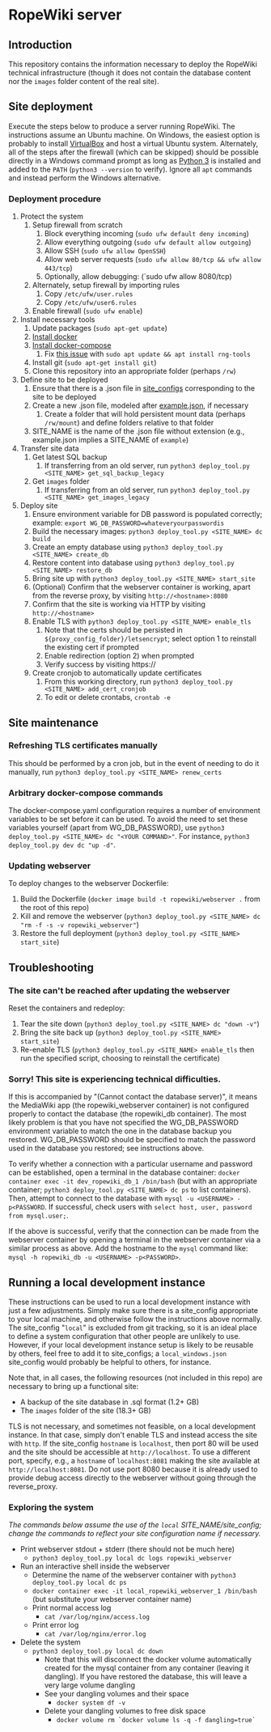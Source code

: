 # RopeWiki server

## Introduction

This repository contains the information necessary to deploy the RopeWiki technical infrastructure (though it does not
contain the database content nor the `images` folder content of the real site).

## Site deployment

Execute the steps below to produce a server running RopeWiki. The instructions assume an Ubuntu machine. On Windows, the
easiest option is probably to install [VirtualBox](https://www.virtualbox.org/wiki/Downloads) and host a virtual Ubuntu
system. Alternately, all of the steps after the firewall (which can be skipped) should be possible directly in a Windows
command prompt as long as [Python 3](https://www.python.org/downloads/) is installed and added to
the `PATH` (`python3 --version` to verify). Ignore all `apt` commands and instead perform the Windows alternative.

### Deployment procedure

1. Protect the system
    1. Setup firewall from scratch
        1. Block everything incoming (`sudo ufw default deny incoming`)
        1. Allow everything outgoing (`sudo ufw default allow outgoing`)
        1. Allow SSH (`sudo ufw allow OpenSSH`)
        1. Allow web server requests (`sudo ufw allow 80/tcp && ufw allow 443/tcp`)
        1. Optionally, allow debugging: (`sudo ufw allow 8080/tcp)
    1. Alternately, setup firewall by importing rules
        1. Copy `/etc/ufw/user.rules`
        1. Copy `/etc/ufw/user6.rules`
    1. Enable firewall (`sudo ufw enable`)
1. Install necessary tools
    1. Update packages (`sudo apt-get update`)
    1. [Install docker](https://docs.docker.com/engine/install/ubuntu/#install-using-the-repository)
    1. [Install docker-compose](https://docs.docker.com/compose/install/#install-compose-on-linux-systems)
        1. Fix [this issue](https://github.com/docker/compose/issues/6931)
           with `sudo apt update && apt install rng-tools`
    1. Install git (`sudo apt-get install git`)
    1. Clone this repository into an appropriate folder (perhaps `/rw`)
1. Define site to be deployed
    1. Ensure that there is a .json file in [site_configs](site_configs) corresponding to the site to be deployed
    1. Create a new .json file, modeled after [example.json](site_configs/example.json), if necessary
        1. Create a folder that will hold persistent mount data (perhaps `/rw/mount`) and define folders relative to
           that folder
    1. SITE_NAME is the name of the .json file without extension (e.g., example.json implies a SITE_NAME of `example`)
1. Transfer site data
    1. Get latest SQL backup
        1. If transferring from an old server, run `python3 deploy_tool.py <SITE_NAME> get_sql_backup_legacy`
    1. Get `images` folder
        1. If transferring from an old server, run `python3 deploy_tool.py <SITE_NAME> get_images_legacy`
1. Deploy site
    1. Ensure environment variable for DB password is populated correctly;
       example: `export WG_DB_PASSWORD=whateveryourpasswordis`
    1. Build the necessary images: `python3 deploy_tool.py <SITE_NAME> dc build`
    1. Create an empty database using `python3 deploy_tool.py <SITE_NAME> create_db`
    1. Restore content into database using `python3 deploy_tool.py <SITE_NAME> restore_db`
    1. Bring site up with `python3 deploy_tool.py <SITE_NAME> start_site`
    1. (Optional) Confirm that the webserver container is working, apart from the reverse proxy, by
       visiting `http://<hostname>:8080`
    1. Confirm that the site is working via HTTP by visiting `http://<hostname>`
    1. Enable TLS with `python3 deploy_tool.py <SITE_NAME> enable_tls`
        1. Note that the certs should be persisted in `${proxy_config_folder}/letsencrypt`; select option 1 to reinstall
           the existing cert if prompted
        1. Enable redirection (option 2) when prompted
        1. Verify success by visiting https://<hostname>
    1. Create cronjob to automatically update certificates
        1. From this working directory, run `python3 deploy_tool.py <SITE_NAME> add_cert_cronjob`
        1. To edit or delete crontabs, `crontab -e`

## Site maintenance

### Refreshing TLS certificates manually

This should be performed by a cron job, but in the event of needing to do it manually,
run `python3 deploy_tool.py <SITE_NAME> renew_certs`

### Arbitrary docker-compose commands

The docker-compose.yaml configuration requires a number of environment variables to be set before it can be used. To
avoid the need to set these variables yourself (apart from WG_DB_PASSWORD), use
`python3 deploy_tool.py <SITE_NAME> dc "<YOUR COMMAND>"`. For instance, `python3 deploy_tool.py dev dc "up -d"`.

### Updating webserver

To deploy changes to the webserver Dockerfile:

1. Build the Dockerfile (`docker image build -t ropewiki/webserver .` from the root of this repo)
1. Kill and remove the webserver (`python3 deploy_tool.py <SITE_NAME> dc "rm -f -s -v ropewiki_webserver"`)
1. Restore the full deployment (`python3 deploy_tool.py <SITE_NAME> start_site`)

## Troubleshooting

### The site can't be reached after updating the webserver

Reset the containers and redeploy:

1. Tear the site down (`python3 deploy_tool.py <SITE_NAME> dc "down -v"`)
1. Bring the site back up (`python3 deploy_tool.py <SITE_NAME> start_site`)
1. Re-enable TLS (`python3 deploy_tool.py <SITE_NAME> enable_tls` then run the specified script, choosing to reinstall
   the certificate)

### Sorry! This site is experiencing technical difficulties.

If this is accompanied by "(Cannot contact the database server)", it means the MediaWiki app (the ropewiki_webserver
container) is not configured properly to contact the database (the ropewiki_db container). The most likely problem is
that you have not specified the WG_DB_PASSWORD environment variable to match the one in the database backup you
restored. WG_DB_PASSWORD should be specified to match the password used in the database you restored; see instructions
above.

To verify whether a connection with a particular username and password can be established, open a terminal in the
database container: `docker container exec -it dev_ropewiki_db_1 /bin/bash` (but with an appropriate
container; `python3 deploy_tool.py <SITE_NAME> dc ps` to list containers). Then, attempt to connect to the database
with `mysql -u <USERNAME> -p<PASSWORD`. If successful, check users with `select host, user, password from mysql.user;`.

If the above is successful, verify that the connection can be made from the webserver container by opening a terminal in
the webserver container via a similar process as above. Add the hostname to the `mysql` command
like: `mysql -h ropewiki_db -u <USERNAME> -p<PASSWORD>`.

## Running a local development instance

These instructions can be used to run a local development instance with just a few adjustments. Simply make sure there
is a site_config appropriate to your local machine, and otherwise follow the instructions above normally. The
site_config "`local`" is excluded from git tracking, so it is an ideal place to define a system configuration that other
people are unlikely to use. However, if your local development instance setup is likely to be reusable by others, feel
free to add it to site_configs; a `local_windows.json` site_config would probably be helpful to others, for instance.

Note that, in all cases, the following resources (not included in this repo) are necessary to bring up a functional
site:

* A backup of the site database in .sql format (1.2+ GB)
* The `images` folder of the site (18.3+ GB)

TLS is not necessary, and sometimes not feasible, on a local development instance. In that case, simply don't enable TLS
and instead access the site with `http`. If the site_config `hostname` is `localhost`, then port 80 will be used and the
site should be accessible at `http://localhost`. To use a different port, specify, e.g., a `hostname`
of `localhost:8081` making the site available at `http://localhost:8081`. Do not use port 8080 because it is already
used to provide debug access directly to the webserver without going through the reverse_proxy.

### Exploring the system

_The commands below assume the use of the `local` SITE_NAME/site_config; change the commands to reflect your site
configuration name if necessary._

* Print webserver stdout + stderr (there should not be much here)
    * `python3 deploy_tool.py local dc logs ropewiki_webserver`
* Run an interactive shell inside the webserver
    * Determine the name of the webserver container with `python3 deploy_tool.py local dc ps`
    * `docker container exec -it local_ropewiki_webserver_1 /bin/bash` (but substitute your webserver container name)
    * Print normal access log
        * `cat /var/log/nginx/access.log`
    * Print error log
        * `cat /var/log/nginx/error.log`
* Delete the system
    * `python3 deploy_tool.py local dc down`
        * Note that this will disconnect the docker volume automatically created for the mysql container from any
          container (leaving it dangling). If you have restored the database, this will leave a very large volume
          dangling
        * See your dangling volumes and their space
            * `docker system df -v`
        * Delete your dangling volumes to free disk space
            * ``docker volume rm `docker volume ls -q -f dangling=true` ``
